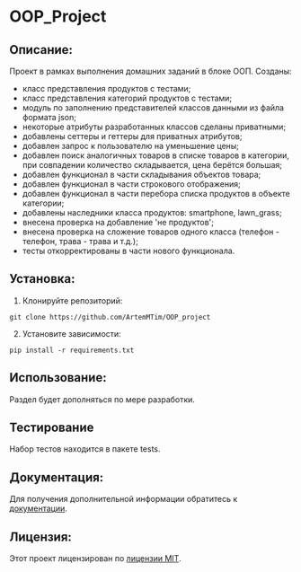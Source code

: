 # OOP_Project
##  Описание:
Проект в рамках выполнения домашних заданий в блоке ООП.
Созданы:
- класс представления продуктов с тестами;
- класс представления категорий продуктов с тестами;
- модуль по заполнению представителей классов данными из файла формата json;
- некоторые атрибуты разработанных классов сделаны приватными;
- добавлены сеттеры и геттеры для приватных атрибутов;
- добавлен запрос к пользователю на уменьшение цены;
- добавлен поиск аналогичных товаров в списке товаров в категории, при совпадении количество складывается, цена берётся большая;
- добавлен функционал в части складывания объектов товара;
- добавлен функционал в части строкового отображения;
- добавлен функционал в части перебора списка продуктов в объекте категории;
- добавлены наследники класса продуктов: smartphone, lawn_grass;
- внесена проверка на добавление 'не продуктов';
- внесена проверка на сложение товаров одного класса (телефон - телефон, трава - трава и т.д.);
- тесты откорректированы в части нового функционала.
## Установка:
1. Клонируйте репозиторий:
```
git clone https://github.com/ArtemMTim/OOP_project
```
2. Установите зависимости:
```
pip install -r requirements.txt
```
## Использование:
Раздел будет дополняться по мере разработки.

## Тестирование
Набор тестов находится в пакете tests.

## Документация:
Для получения дополнительной информации обратитесь к [документации](docs/README.md).

## Лицензия:

Этот проект лицензирован по [лицензии MIT](LICENSE).